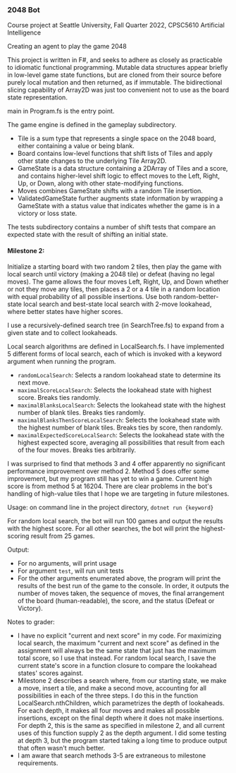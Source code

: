 ### 2048 Bot

Course project at Seattle University, Fall Quarter 2022, CPSC5610 Artificial Intelligence

Creating an agent to play the game 2048

This project is written in F#, and seeks to adhere as closely as practicable to idiomatic functional programming.
Mutable data structures appear briefly in low-level game state functions, but are cloned from their source before purely local mutation and then returned, as if immutable.
The bidirectional slicing capability of Array2D was just too convenient not to use as the board state representation.

main in Program.fs is the entry point.

The game engine is defined in the gameplay subdirectory.
- Tile is a sum type that represents a single space on the 2048 board, either containing a value or being blank.
- Board contains low-level functions that shift lists of Tiles and apply other state changes to the underlying Tile Array2D.
- GameState is a data structure containing a 2DArray of Tiles and a score, and contains higher-level shift logic to effect moves to the Left, Right, Up, or Down, along with other state-modifying functions.
- Moves combines GameState shifts with a random Tile insertion.
- ValidatedGameState further augments state information by wrapping a GameState with a status value that indicates whether the game is in a victory or loss state.

The tests subdirectory contains a number of shift tests that compare an expected state with the result of shifting an initial state.

#### Milestone 2: 
Initialize a starting board with two random 2 tiles, then play the game with local search until victory (making a 2048 tile) or defeat (having no legal moves).
The game allows the four moves Left, Right, Up, and Down whether or not they move any tiles, then places a 2 or a 4 tile in a random location with equal probability of all possible insertions.
Use both random-better-state local search and best-state local search with 2-move lookahead, where better states have higher scores.

I use a recursively-defined search tree (in SearchTree.fs) to expand from a given state and to collect lookaheads.

Local search algorithms are defined in LocalSearch.fs.
I have implemented 5 different forms of local search, each of which is invoked with a keyword argument when running the program.
- `randomLocalSearch`: Selects a random lookahead state to determine its next move.
- `maximalScoreLocalSearch`: Selects the lookahead state with highest score. Breaks ties randomly.
- `maximalBlanksLocalSearch`: Selects the lookahead state with the highest number of blank tiles. Breaks ties randomly.
- `maximalBlanksThenScoreLocalSearch`: Selects the lookahead state with the highest number of blank tiles. Breaks ties by score, then randomly.
- `maximalExpectedScoreLocalSearch`: Selects the lookahead state with the highest expected score, averaging all possibilities that result from each of the four moves. Breaks ties arbitrarily.

I was surprised to find that methods 3 and 4 offer apparently no significant performance improvement over method 2.
Method 5 does offer some improvement, but my program still has yet to win a game. Current high score is from method 5 at 16204.
There are clear problems in the bot's handling of high-value tiles that I hope we are targeting in future milestones.

Usage: on command line in the project directory, `dotnet run {keyword}`

For random local search, the bot will run 100 games and output the results with the highest score.
For all other searches, the bot will print the highest-scoring result from 25 games.

Output:
- For no arguments, will print usage
- For argument `test`, will run unit tests
- For the other arguments enumerated above, the program will print the results of the best run of the game to the console. In order, it outputs the number of moves taken, the sequence of moves, the final arrangement of the board (human-readable), the score, and the status (Defeat or Victory).

Notes to grader:
- I have no explicit "current and next score" in my code. For maximizing local search, the maximum "current and next score" as defined in the assignment will always be the same state that just has the maximum total score, so I use that instead. For random local search, I save the current state's score in a function closure to compare the lookahead states' scores against.
- Milestone 2 describes a search where, from our starting state, we make a move, insert a tile, and make a second move, accounting for all possibilities in each of the three steps. I do this in the function LocalSearch.nthChildren, which parametrizes the depth of lookaheads. For each depth, it makes all four moves and makes all possible insertions, except on the final depth where it does not make insertions. For depth 2, this is the same as specified in milestone 2, and all current uses of this function supply 2 as the depth argument. I did some testing at depth 3, but the program started taking a long time to produce output that often wasn't much better.
- I am aware that search methods 3-5 are extraneous to milestone requirements.
